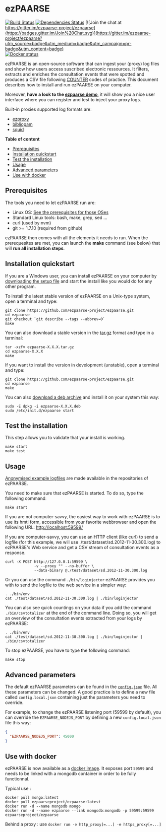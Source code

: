 # ezPAARSE #

[![Build Status](https://secure.travis-ci.org/ezpaarse-project/ezpaarse.png?branch=master)](http://travis-ci.org/ezpaarse-project/ezpaarse)
[![Dependencies Status](https://david-dm.org/ezpaarse-project/ezpaarse.png)](https://david-dm.org/ezpaarse-project/ezpaarse)
[![Join the chat at https://gitter.im/ezpaarse-project/ezpaarse](https://badges.gitter.im/Join%20Chat.svg)](https://gitter.im/ezpaarse-project/ezpaarse?utm_source=badge&utm_medium=badge&utm_campaign=pr-badge&utm_content=badge)  
[![Docker status](http://dockeri.co/image/ezpaarseproject/ezpaarse)](https://registry.hub.docker.com/u/ezpaarseproject/ezpaarse/)

ezPAARSE is an open-source software that can ingest your (proxy) log files and show how users access suscribed electronic ressources.
It filters, extracts and enriches the consultation events that were spotted and produces a CSV file following [COUNTER](http://www.projectcounter.org/) codes of practice.
This document describes how to install and run ezPAARSE on your computer.

Moreover, **have a look to the [ezpaarse demo](http://ezpaarse.couperin.org)**, it will show you a nice user interface where you can register and test to inject your proxy logs.

Built-in proxies supported log formats are:

* [ezproxy](http://www.oclc.org/ezproxy.en.html)
* [bibliopam](http://mioga.alixen.fr/Mioga2/bibliopam/public/club/)
* [squid](http://www.squid-cache.org/)

**Table of content**
- [Prerequisites](#prerequisites)
- [Installation quickstart](#installation-quickstart)
- [Test the installation](#test-the-installation)
- [Usage](#usage)
- [Advanced parameters](#advanced-parameters)
- [Use with docker](#use-with-docker)

## Prerequisites ##

The tools you need to let ezPAARSE run are:

* Linux OS: [See the prerequisites for those OSes](https://github.com/ezpaarse-project/ezpaarse/blob/master/doc/multi-os.md)
* Standard Linux tools: bash, make, grep, sed ... 
* curl (used by nvm)
* git >= 1.7.10 (required from github)

ezPAARSE then comes with all the elements it needs to run.
When the prerequesites are met, you can launch the **make** command (see below) that will **run all installation steps**.

## Installation quickstart ##

If you are a Windows user, you can install ezPAARSE on your computer by [downloading the setup file](http://analogist.couperin.org/ezpaarse/download) and start the install like you would do for any other program.

To install the latest stable version of ezPAARSE on a Unix-type system, open a terminal and type:  
```shell
git clone https://github.com/ezpaarse-project/ezpaarse.git
cd ezpaarse
git checkout `git describe --tags --abbrev=0`
make
```
You can also download a stable version in the [tar.gz](http://analogist.couperin.org/ezpaarse/download) format and type in a terminal:  
```shell
tar -xzfv ezpaarse-X.X.X.tar.gz
cd ezpaarse-X.X.X
make
```
If you want to install the version in development (unstable), 
open a terminal and type:  
```shell
git clone https://github.com/ezpaarse-project/ezpaarse.git
cd ezpaarse
make
```

You can also [download a deb archive](http://analogist.couperin.org/ezpaarse/download) and install it on your system this way:  
```shell
sudo -E dpkg -i ezpaarse-X.X.X.deb
sudo /etc/init.d/ezpaarse start
```


## Test the installation ##

This step allows you to validate that your install is working.

```shell
make start
make test
```

## Usage ##

[Anonymised example logfiles](https://raw.github.com/ezpaarse-project/ezpaarse/master/test/dataset/sd.2012-11-30.300.log)
are made available in the repositories of ezPAARSE.

You need to make sure that ezPAARSE is started. To do so, type the following command:

```shell
make start
```

If you are not computer-savvy, the easiest way to work with ezPAARSE is to use its hmtl form, accessible from your favorite webbrowser and open the following URL: [http://localhost:59599/](http://localhost:59599/)

If you are computer-savvy, you can use an HTTP client (like curl) to send a logfile
(for this example, we will use ./test/dataset/sd.2012-11-30.300.log) to ezPAARSE's Web service
and get a CSV stream of consultation events as a response.

```shell
curl -X POST http://127.0.0.1:59599 \
             -v --proxy "" --no-buffer \
             --data-binary @./test/dataset/sd.2012-11-30.300.log
```

Or you can use the command ``./bin/loginjector`` ezPAARSE provides you with
to send the logfile to the web service in a simpler way:

```shell
. ./bin/env
cat ./test/dataset/sd.2012-11-30.300.log | ./bin/loginjector
```
You can also see quick countings on your data if you add the command 
``./bin/csvtotalizer`` at the end of the command line.
Doing so, you will get an overview of the consultation events extracted
from your logs by ezPAARSE:

```shell
. ./bin/env
cat ./test/dataset/sd.2012-11-30.300.log | ./bin/loginjector | ./bin/csvtotalizer
```

To stop ezPAARSE, you have to type the following command:

```shell
make stop
```

## Advanced parameters ##

The default ezPAARSE parameters can be found in the [``config.json``](https://github.com/ezpaarse-project/ezpaarse/blob/master/config.json) file. All these parameters can be changed. A good practice is to define a new file called ``config.local.json`` containing just the parameters you need to override.

For example, to change the ezPAARSE listening port (59599 by default), you can override the ``EZPAARSE_NODEJS_PORT`` by defining a new ``config.local.json`` file this way:

```json
{
  "EZPAARSE_NODEJS_PORT": 45000
}
```

## Use with docker ##

ezPAARSE is now available as a [docker image](https://registry.hub.docker.com/u/ezpaarseproject/ezpaarse/). It exposes port `59599` and needs to be linked with a mongodb container in order to be fully functionnal.  

Typical use :

    docker pull mongo:latest
    docker pull ezpaarseproject/ezpaarse:latest
    docker run -d --name mongodb mongo
    docker run -d --name ezpaarse --link mongodb:mongodb -p 59599:59599 ezpaarseproject/ezpaarse

Behind a proxy : use `docker run -e http_proxy[=...] -e https_proxy[=...]`
